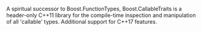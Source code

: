 A spiritual successor to Boost.FunctionTypes, Boost.CallableTraits is a header-only C++11 library for the compile-time inspection and manipulation of all 'callable' types. Additional support for C++17 features.

